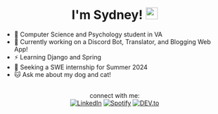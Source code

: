 <h1 align="center">I'm Sydney! <img src="https://user-images.githubusercontent.com/5679180/79618120-0daffb80-80be-11ea-819e-d2b0fa904d07.gif" width="27px"></h1>
<ul>
  <li>🌱 Computer Science and Psychology student in VA
  <li>📝 Currently working on a Discord Bot, Translator, and Blogging Web App!
  <li>⚡ Learning Django and Spring
  <li>💬 Seeking a SWE internship for Summer 2024
  <li>🐱 Ask me about my dog and cat!
 </ul>

<br>
<div align="center">
connect with me:
<br>
<a href="https://www.linkedin.com/in/sydney-nguyen-1628b81b2/" target="_blank"><img src="https://img.shields.io/badge/LinkedIn-0077B5?style=for-the-badge&logo=linkedin&logoColor=white" alt="LinkedIn"></a>
<a href="https://open.spotify.com/user/mvs1qys3gygmuk6j5dmpuht2j?si=eaab38e999e64ead" target="_blank"><img src="https://img.shields.io/badge/Spotify-1ED760?&style=for-the-badge&logo=spotify&logoColor=white" alt="Spotify"></a>
<a href="https://dev.to/nvmsydney" target="_blank"><img src="https://img.shields.io/badge/dev.to-0A0A0A?style=for-the-badge&logo=devdotto&logoColor=white" alt="DEV.to"></a>

</div>
